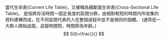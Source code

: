 當代生命表(Current Life Table)，又被稱為橫斷面生命表(Cross-Sectional Life Table)。
是指將存活時間一固定長度的區間分群，由相對較短的時間內所收集的資料建構而成，在不同區間代表的人在整個過程中並不是相同的個體。 (通常從一大群人開始追蹤，追蹤時間短，時間即為年齡。)
$$
S(t)=\frac{}{}
$$
